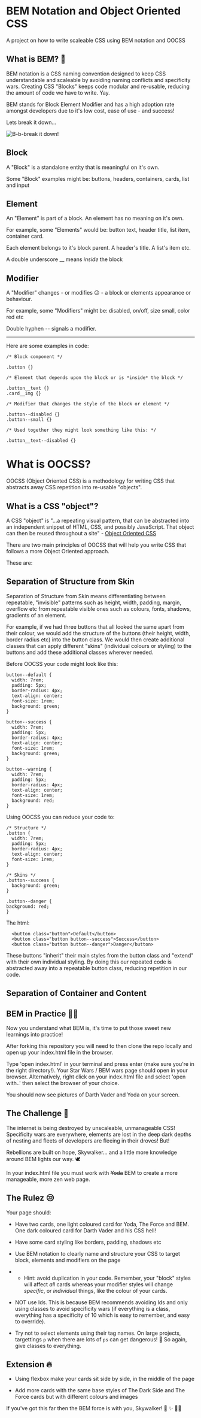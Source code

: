 # BEM Notation and Object Oriented CSS

A project on how to write scaleable CSS using BEM notation and OOCSS

## What is BEM? 🧐

BEM notation is a CSS naming convention designed to keep CSS understandable and scaleable by avoiding naming conflicts and specificity wars. Creating CSS "Blocks" keeps code modular and re-usable, reducing the amount of code we have to write. Yay.

BEM stands for Block Element Modifier and has a high adoption rate amongst developers due to it's low cost, ease of use - and success!

Lets break it down...

![B-b-break it down!](./break-dance.png)

## Block

A "Block" is a standalone entity that is meaningful on it's own.

Some "Block" examples might be: buttons, headers, containers, cards, list and input 


## Element 

An "Element" is part of a block. An element has no meaning on it's own.

For example, some "Elements" would be: button text, header title, list item, container card. 

Each element belongs to it's block parent. A header's title. A list's item etc. 

A double underscore __ means *inside* the block


## Modifier

A "Modifier" changes - or modifies 😉 - a block or elements appearance or behaviour.

For example, some "Modifiers" might be: disabled, on/off, size small, color red etc

Double hyphen -- signals a modifier.

------

Here are some examples in code:

```
/* Block component */

.button {}

/* Element that depends upon the block or is *inside* the block */

.button__text {}
.card__img {}

/* Modifier that changes the style of the block or element */

.button--disabled {} 
.button--small {}

/* Used together they might look something like this: */

.button__text--disabled {}
```

# What is OOCSS?

OOCSS (Object Oriented CSS) is a methodology for writing CSS that abstracts away CSS repetition into re-usable "objects". 

## What is a CSS "object"?

A CSS "object" is "...a repeating visual pattern, that can be abstracted into an independent snippet of HTML, CSS, and possibly JavaScript. That object can then be reused throughout a site" - [Object Oriented CSS](https://github.com/stubbornella/oocss/wiki)


There are two main principles of OOCSS that will help you write CSS that follows a more Object Oriented approach. 

These are:

## Separation of Structure from Skin

Separation of Structure from Skin means differentiating between repeatable, "invisible" patterns such as height, width, padding, margin, overflow etc from repeatable visible ones such as colours, fonts, shadows, gradients of an element.

For example, if we had three buttons that all looked the same apart from their colour, we would add the structure of the buttons (their height, width, border radius etc) into the button class. We would then create additional classes that can apply different "skins" (individual colours or styling) to the buttons and add these additional classes wherever needed.

Before OOCSS your code might look like this:

```
button--default {
  width: 7rem;
  padding: 5px; 
  border-radius: 4px;
  text-align: center;
  font-size: 1rem;
  background: green;
}

button--success {
  width: 7rem;
  padding: 5px; 
  border-radius: 4px;
  text-align: center;
  font-size: 1rem;
  background: green;
}

button--warning {
  width: 7rem;
  padding: 5px; 
  border-radius: 4px;
  text-align: center;
  font-size: 1rem;
  background: red;
}

```

Using OOCSS you can reduce your code to:


```
/* Structure */
.button {
  width: 7rem;
  padding: 5px; 
  border-radius: 4px;
  text-align: center;
  font-size: 1rem;
}

/* Skins */
.button--success {
  background: green;
}

.button--danger {
background: red;
}

```


The html:

```
  <button class="button">Default</button>
  <button class="button button--success">Success</button>
  <button class="button button--danger">Danger</button>

```

These buttons "inherit" their main styles from the button class and "extend" with their own individual styling. By doing this our repeated code is abstracted away into a repeatable button class, reducing repetition in our code. 


## Separation of Container and Content




## BEM in Practice 👩‍🎨

Now you understand what BEM is, it's time to put those sweet new learnings into practice!

After forking this repository you will need to then clone the repo locally and open up your index.html file in the browser.

Type 'open index.html' in your terminal and press enter (make sure you're in the right directory!). Your Star Wars / BEM wars page should open in your browser. Alternatively, right click on your index.html file and select 'open with..' then select the browser of your choice.

You should now see pictures of Darth Vader and Yoda on your screen. 

## The Challenge 🤺

The internet is being destroyed by unscaleable, unmanageable CSS! Specificity wars are everywhere, elements are lost in the deep dark depths of nesting and fleets of developers are fleeing in their droves! But!

Rebellions are built on hope, Skywalker... and a little more knowledge around BEM lights our way. 🕊

In your index.html file you must work with ~~Yoda~~ BEM to create a more manageable, more zen web page.

## The Rulez 😒

Your page should:

- Have two cards, one light coloured card for Yoda, The Force and BEM. One dark coloured card for Darth Vader and his CSS hell!

- Have some card styling like borders, padding, shadows etc

- Use BEM notation to clearly name and structure your CSS to target block, elements and modifiers on the page

* * Hint: avoid duplication in your code. Remember, your "block" styles will affect *all* cards whereas your modifier styles will change *specific*, or *individual* things, like the colour of your cards.

- NOT use Ids. This is because BEM recommends avoiding Ids and only using classes to avoid specificity wars (if everything is a class, everything has a specificity of 10 which is easy to remember, and easy to override). 

- Try not to select elements using their tag names. On large projects, targettings ```p``` when there are lots of ````ps```` can get dangerous! 🙈 So again, give classes to everything. 


## Extension 🔥

- Using flexbox make your cards sit side by side, in the middle of the page

- Add more cards with the same base styles of The Dark Side and The Force cards but with different colours and images

If you've got this far then the BEM force is with you, Skywalker! 🙏 ✨ 🧘‍♀️

